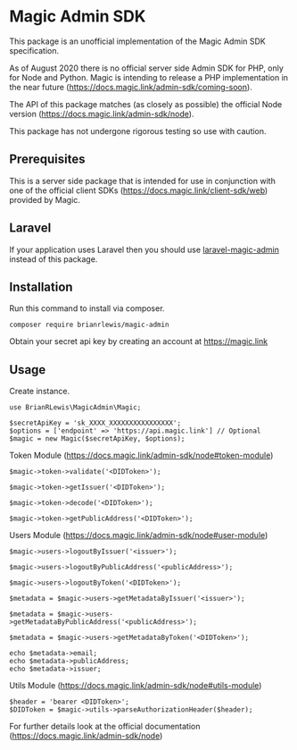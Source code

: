 # Magic Admin SDK

This package is an unofficial implementation of the Magic Admin SDK specification.

As of August 2020 there is no official server side Admin SDK for PHP, only for Node and Python. Magic is intending to release a PHP implementation in the near future (https://docs.magic.link/admin-sdk/coming-soon).

The API of this package matches (as closely as possible) the official Node version (https://docs.magic.link/admin-sdk/node).

This package has not undergone rigorous testing so use with caution.

## Prerequisites

This is a server side package that is intended for use in conjunction with one of the official client SDKs (https://docs.magic.link/client-sdk/web) provided by Magic.

## Laravel

If your application uses Laravel then you should use [laravel-magic-admin](https://github.com/brianrlewis/laravel-magic-admin) instead of this package.

## Installation

Run this command to install via composer.

```
composer require brianrlewis/magic-admin
```

Obtain your secret api key by creating an account at https://magic.link

## Usage

Create instance.

```
use BrianRLewis\MagicAdmin\Magic;

$secretApiKey = 'sk_XXXX_XXXXXXXXXXXXXXXX';
$options = ['endpoint' => 'https://api.magic.link'] // Optional
$magic = new Magic($secretApiKey, $options);
```

Token Module (https://docs.magic.link/admin-sdk/node#token-module)

```
$magic->token->validate('<DIDToken>'); 

$magic->token->getIssuer('<DIDToken>'); 

$magic->token->decode('<DIDToken>'); 

$magic->token->getPublicAddress('<DIDToken>'); 
```

Users Module (https://docs.magic.link/admin-sdk/node#user-module)

```
$magic->users->logoutByIssuer('<issuer>');

$magic->users->logoutByPublicAddress('<publicAddress>');

$magic->users->logoutByToken('<DIDToken>');

$metadata = $magic->users->getMetadataByIssuer('<issuer>');

$metadata = $magic->users->getMetadataByPublicAddress('<publicAddress>');

$metadata = $magic->users->getMetadataByToken('<DIDToken>');

echo $metadata->email;
echo $metadata->publicAddress;
echo $metadata->issuer;
```

Utils Module (https://docs.magic.link/admin-sdk/node#utils-module)

```
$header = 'bearer <DIDToken>';
$DIDToken = $magic->utils->parseAuthorizationHeader($header);

```

For further details look at the official documentation (https://docs.magic.link/admin-sdk/node)
